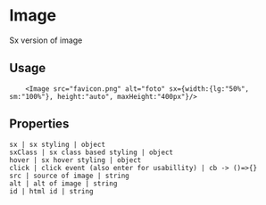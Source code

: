 # Image

Sx version of image

## Usage
```text
    <Image src="favicon.png" alt="foto" sx={width:{lg:"50%", sm:"100%"}, height:"auto", maxHeight:"400px"}/>
```

## Properties
```properties
sx | sx styling | object
sxClass | sx class based styling | object
hover | sx hover styling | object
click | click event (also enter for usabillity) | cb -> ()=>{}
src | source of image | string
alt | alt of image | string
id | html id | string
```
